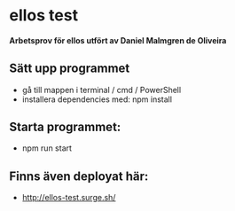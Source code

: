 # ellos test

#### Arbetsprov för ellos utfört av Daniel Malmgren de Oliveira

## Sätt upp programmet
- gå till mappen i terminal / cmd / PowerShell
- installera dependencies med: npm install

## Starta programmet:
- npm run start

## Finns även deployat här:
- http://ellos-test.surge.sh/
